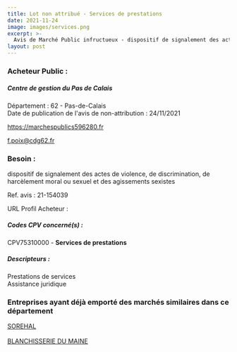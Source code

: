 ```yaml
---
title: Lot non attribué - Services de prestations
date: 2021-11-24
image: images/services.png
excerpt: >-
  Avis de Marché Public infructueux - dispositif de signalement des actes de violence, de discrimination, de harcèlement moral ou sexuel et des agissements sexistes
layout: post
---
```


### Acheteur Public :
##### Centre de gestion du Pas de Calais
Département : 62 - Pas-de-Calais<br/>
Date de publication de l'avis de non-attribution : 24/11/2021


https://marchespublics596280.fr

f.poix@cdg62.fr


### Besoin :

dispositif de signalement des actes de violence, de discrimination, de harcèlement moral ou sexuel et des agissements sexistes

Ref. avis : 21-154039

URL Profil Acheteur : 

##### Codes CPV concerné(s) :
CPV75310000 - **Services de prestations** <br/>

##### Descripteurs :
Prestations de services <br/>
Assistance juridique <br/>

### Entreprises ayant déjà emporté des marchés similaires dans ce département
<a href="/entreprise-549/siren-340580786">SOREHAL</a><br/><br/>
<a href="/entreprise-575/siren-788264547">BLANCHISSERIE DU MAINE</a><br/><br/>
